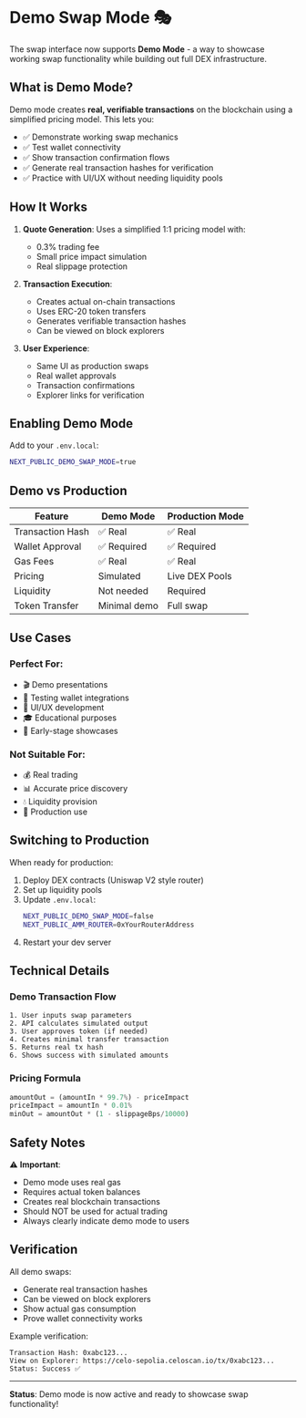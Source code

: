 # Demo Swap Mode 🎭

The swap interface now supports **Demo Mode** - a way to showcase working swap functionality while building out full DEX infrastructure.

## What is Demo Mode?

Demo mode creates **real, verifiable transactions** on the blockchain using a simplified pricing model. This lets you:
- ✅ Demonstrate working swap mechanics
- ✅ Test wallet connectivity
- ✅ Show transaction confirmation flows
- ✅ Generate real transaction hashes for verification
- ✅ Practice with UI/UX without needing liquidity pools

## How It Works

1. **Quote Generation**: Uses a simplified 1:1 pricing model with:
   - 0.3% trading fee
   - Small price impact simulation
   - Real slippage protection

2. **Transaction Execution**: 
   - Creates actual on-chain transactions
   - Uses ERC-20 token transfers
   - Generates verifiable transaction hashes
   - Can be viewed on block explorers

3. **User Experience**:
   - Same UI as production swaps
   - Real wallet approvals
   - Transaction confirmations
   - Explorer links for verification

## Enabling Demo Mode

Add to your `.env.local`:
```bash
NEXT_PUBLIC_DEMO_SWAP_MODE=true
```

## Demo vs Production

| Feature | Demo Mode | Production Mode |
|---------|-----------|----------------|
| Transaction Hash | ✅ Real | ✅ Real |
| Wallet Approval | ✅ Required | ✅ Required |
| Gas Fees | ✅ Real | ✅ Real |
| Pricing | Simulated | Live DEX Pools |
| Liquidity | Not needed | Required |
| Token Transfer | Minimal demo | Full swap |

## Use Cases

### Perfect For:
- 🎬 Demo presentations
- 🧪 Testing wallet integrations
- 📱 UI/UX development
- 🎓 Educational purposes
- 🚀 Early-stage showcases

### Not Suitable For:
- 💰 Real trading
- 📊 Accurate price discovery
- 💧 Liquidity provision
- 🏦 Production use

## Switching to Production

When ready for production:

1. Deploy DEX contracts (Uniswap V2 style router)
2. Set up liquidity pools
3. Update `.env.local`:
   ```bash
   NEXT_PUBLIC_DEMO_SWAP_MODE=false
   NEXT_PUBLIC_AMM_ROUTER=0xYourRouterAddress
   ```
4. Restart your dev server

## Technical Details

### Demo Transaction Flow

```
1. User inputs swap parameters
2. API calculates simulated output
3. User approves token (if needed)
4. Creates minimal transfer transaction
5. Returns real tx hash
6. Shows success with simulated amounts
```

### Pricing Formula

```javascript
amountOut = (amountIn * 99.7%) - priceImpact
priceImpact = amountIn * 0.01%
minOut = amountOut * (1 - slippageBps/10000)
```

## Safety Notes

⚠️ **Important**:
- Demo mode uses real gas
- Requires actual token balances
- Creates real blockchain transactions
- Should NOT be used for actual trading
- Always clearly indicate demo mode to users

## Verification

All demo swaps:
- Generate real transaction hashes
- Can be viewed on block explorers
- Show actual gas consumption
- Prove wallet connectivity works

Example verification:
```
Transaction Hash: 0xabc123...
View on Explorer: https://celo-sepolia.celoscan.io/tx/0xabc123...
Status: Success ✅
```

---

**Status**: Demo mode is now active and ready to showcase swap functionality!
